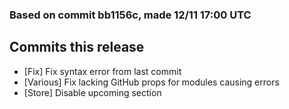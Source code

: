 ### Based on commit bb1156c, made 12/11 17:00 UTC
## Commits this release
  - [Fix] Fix syntax error from last commit
  - [Various] Fix lacking GitHub props for modules causing errors
  - [Store] Disable upcoming section